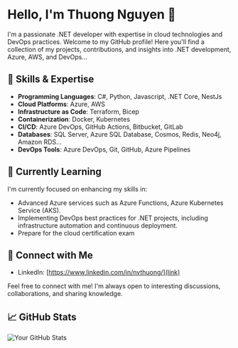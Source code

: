# Hello, I'm Thuong Nguyen 👋

I'm a passionate .NET developer with expertise in cloud technologies and DevOps practices. Welcome to my GitHub profile! Here you'll find a collection of my projects, contributions, and insights into .NET development, Azure, AWS, and DevOps...

## 💼 Skills & Expertise

- **Programming Languages**: C#, Python, Javascript, .NET Core, NestJs
- **Cloud Platforms**: Azure, AWS
- **Infrastructure as Code**: Terraform, Bicep
- **Containerization**: Docker, Kubernetes
- **CI/CD**: Azure DevOps, GitHub Actions, Bitbucket, GitLab
- **Databases**: SQL Server, Azure SQL Database, Cosmos, Redis, Neo4j, Amazon RDS...
- **DevOps Tools**: Azure DevOps, Git, GitHub, Azure Pipelines


## 🌱 Currently Learning

I'm currently focused on enhancing my skills in:

- Advanced Azure services such as Azure Functions, Azure Kubernetes Service (AKS).
- Implementing DevOps best practices for .NET projects, including infrastructure automation and continuous deployment.
- Prepare for the cloud certification exam

## 🔗 Connect with Me

- LinkedIn: [https://www.linkedin.com/in/nvthuong/](link)

Feel free to connect with me! I'm always open to interesting discussions, collaborations, and sharing knowledge.

## 📈 GitHub Stats

![Your GitHub Stats](https://github-readme-stats.vercel.app/api?username=thuongnguyen1508&show_icons=true&theme=dark)
